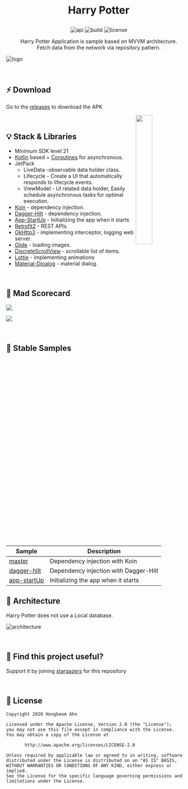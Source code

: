 # <p align="center">Harry Potter</p>

<p align="center">
<img alt="api" src="https://img.shields.io/badge/API-21%2B-green?logo=android"/>
<img alt="build" src="https://img.shields.io/github/workflow/status/hongbeomi/HarryPotter/Android%20CI/master"/>
<img alt="license" src="https://img.shields.io/github/license/hongbeomi/FindTaek?color=blue&logo=apache"/>
</p>

<p align="center">Harry Potter Application is sample based on MVVM architecture.</br>
Fetch data from the network via repository pattern.</p>

![logo](https://github.com/hongbeomi/HarryPotter/blob/master/preview/logo.png)

<br>

## ⚡️ Download

Go to ths [releases](https://github.com/hongbeomi/HarryPotter/releases/tag/v1.0.0) to download the APK

<img src="https://github.com/hongbeomi/HarryPotter/blob/master/preview/demo.gif" align="right" width="30%"></img>

<br>

## 💡 Stack & Libraries

- Minimum SDK level 21
- [Kotlin](https://kotlinlang.org/) based + [Coroutines](https://github.com/Kotlin/kotlinx.coroutines) for asynchronous.
- JetPack
  - LiveData -observable data holder class.
  - Lifecycle - Create a UI that automatically responds to lifecycle events.
  - ViewModel - UI related data holder, Easily schedule asynchronous tasks for optimal execution.
- [Koin](https://github.com/InsertKoinIO/koin) - dependency injection.
- [Dagger-Hilt](https://dagger.dev/hilt/) - dependency injection.
- [App-StartUp](https://developer.android.com/topic/libraries/app-startup) - Initializing the app when it starts
- [Retrofit2](https://github.com/square/retrofit) - REST APIs.
- [OkHttp3](https://github.com/square/okhttp) - implementing interceptor, logging web server.
- [Glide](https://github.com/bumptech/glide) - loading images.
- [DiscreteScrollView](https://github.com/yarolegovich/DiscreteScrollView) - scrollable list of items.
- [Lottie](https://github.com/airbnb/lottie-android) - implementing animations
- [Material-Dioalog](https://github.com/afollestad/material-dialogs) - material dialog.

<br>

## 🚀 Mad Scorecard

<img src="https://github.com/hongbeomi/HarryPotter/blob/master/mad_scorecard/summary.png"></img>

<img src="https://github.com/hongbeomi/HarryPotter/blob/master/mad_scorecard/kotlin.png"></img>

<br>

## 🍴 Stable Samples 

| Sample                                                       | Description                           |
| ------------------------------------------------------------ | ------------------------------------- |
| [master](https://github.com/hongbeomi/HarryPotter/tree/master) | Dependency injection with Koin        |
| [dagger-hilt](https://github.com/hongbeomi/HarryPotter/tree/dagger-hilt) | Dependency injection with Dagger-Hilt |
| [app-startUp](https://github.com/hongbeomi/HarryPotter/tree/app-startup) | Initializing the app when it starts   |



## 💎 Architecture

Harry Potter does not use a Local database.

![architecture](https://github.com/hongbeomi/HarryPotter/blob/master/preview/mvvm.png)

<br>

## 🌟 Find this project useful?

Support it by joining [stargazers](https://github.com/hongbeomi/HarryPotter/stargazers) for this repository

<br>

## 📝 License

```
Copyright 2020 Hongbeom Ahn

Licensed under the Apache License, Version 2.0 (the "License");
you may not use this file except in compliance with the License.
You may obtain a copy of the License at

       http://www.apache.org/licenses/LICENSE-2.0

Unless required by applicable law or agreed to in writing, software
distributed under the License is distributed on an "AS IS" BASIS,
WITHOUT WARRANTIES OR CONDITIONS OF ANY KIND, either express or implied.
See the License for the specific language governing permissions and
limitations under the License. 
```